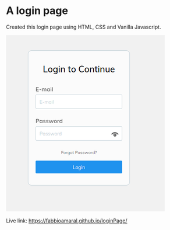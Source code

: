 # A login page

Created this login page using HTML, CSS and Vanilla Javascript.

![alt text](https://github.com/fabbioamaral/loginPage/blob/main/loginPage.png?raw=true)

Live link: https://fabbioamaral.github.io/loginPage/
